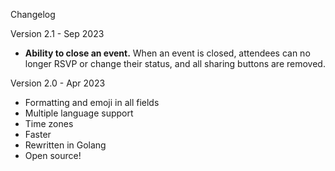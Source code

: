 Changelog

Version 2.1 - Sep 2023
- **Ability to close an event.**
  When an event is closed, attendees can no longer RSVP or change their status, and all sharing buttons are removed.

Version 2.0 - Apr 2023
- Formatting and emoji in all fields
- Multiple language support
- Time zones
- Faster
- Rewritten in Golang
- Open source!